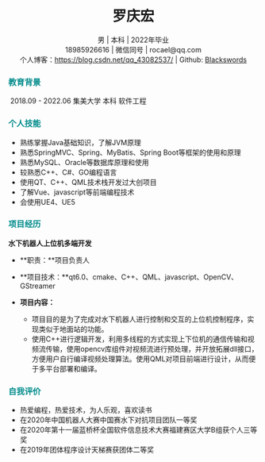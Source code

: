 <center><h1>罗庆宏</h1></center>

<center>
        男 | 本科 | 2022年毕业
</center>

<center> 18985926616 | 微信同号 | rocael@qq.com</center>

<center>个人博客：<a href="https://blog.csdn.net/qq_43082537/">https://blog.csdn.net/qq_43082537/</a> | 
        Github: <a href="https://github.com/blackswords">Blackswords</a></center>

<h3 style="color: darkcyan">教育背景</h3>

​		2018.09 - 2022.06		集美大学		本科		软件工程

<h3 style="color: darkcyan">个人技能</h3>

- 熟练掌握Java基础知识，了解JVM原理
- 熟悉SpringMVC、Spring、MyBatis、Spring Boot等框架的使用和原理
- 熟悉MySQL、Oracle等数据库原理和使用
- 较熟悉C++、C#、GO编程语言
- 使用QT、C++、QML技术栈开发过大创项目
- 了解Vue、javascript等前端编程技术
- 会使用UE4、UE5

<h3 style="color: darkcyan">项目经历</h3>

**水下机器人上位机多端开发**

- **职责：**项目负责人

- **项目技术：**qt6.0、cmake、C++、QML、javascript、OpenCV、GStreamer

- **项目内容：**
  - 项目目的是为了完成对水下机器人进行控制和交互的上位机控制程序，实现类似于地面站的功能。
  - 使用C++进行逻辑开发，利用多线程的方式实现上下位机的通信传输和视频流传输，使用opencv库组件对视频流进行预处理，并开放拓展dll接口，方便用户自行编译视频处理算法。使用QML对项目前端进行设计，从而便于多平台部署和编译。

<h3 style="color: darkcyan">自我评价</h3>

- 热爱编程，热爱技术，为人乐观，喜欢读书
- 在2020年中国机器人大赛中国赛水下对抗项目团队一等奖
- 在2020年第十一届蓝桥杯全国软件信息技术大赛福建赛区大学B组获个人三等奖
- 在2019年团体程序设计天梯赛获团体二等奖